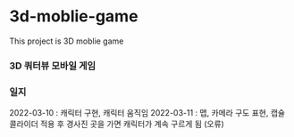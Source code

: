 # 3d-moblie-game
This project is 3D moblie game


### 3D 쿼터뷰 모바일 게임


### 일지
2022-03-10 : 캐릭터 구현, 캐릭터 움직임
2022-03-11 : 맵, 카메라 구도 표현, 캡슐 콜라이더 적용 후 경사진 곳을 가면 캐릭터가 계속 구르게 됨 (오류)
